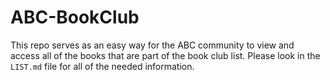 # ABC-BookClub

This repo serves as an easy way for the ABC community to view and access all of the books that are part of the book club list.  Please look in the `LIST.md` file for all of the needed information.
